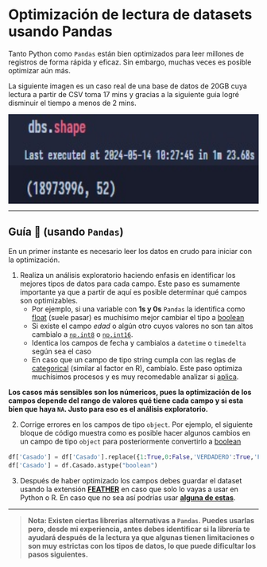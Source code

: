 # Optimización de lectura de datasets usando Pandas
Tanto Python como `Pandas` están bien optimizados para leer millones de registros de forma rápida y eficaz. Sin embargo, muchas veces es posible optimizar aún más. 

La siguiente imagen es un caso real de una base de datos de 20GB cuya lectura a partir de CSV toma 17 mins y gracias a la siguiente guia logré disminuir el tiempo a menos de 2 mins.

<img align="center" src=https://github.com/Cuadernin/OptDataPython/blob/main/TimeExecution.jpg height="180" width="510"> 
<br/>

---
## Guía 📑 (usando `Pandas`)
En un primer instante es necesario leer los datos en crudo para iniciar con la optimización.

1. Realiza un análisis exploratorio haciendo enfasis en identificar los mejores tipos de datos para cada campo. Este paso es sumamente importante ya que a partir de aquí es posible determinar qué campos son optimizables. 
   * Por ejemplo, si una variable con __1s y 0s__ `Pandas` la identifica como [float](https://pandas.pydata.org/docs/reference/api/pandas.Float64Dtype.html) (suele pasar) es muchísimo mejor cambiar el tipo a [boolean](https://pandas.pydata.org/docs/reference/api/pandas.BooleanDtype.html)
   * Si existe el campo _edad_ o algún otro cuyos valores no son tan altos cambialo a [`np.int8`](https://numpy.org/doc/stable/reference/arrays.scalars.html#numpy.int8) o [`np.int16`](https://numpy.org/doc/stable/reference/arrays.scalars.html#numpy.int16).
   * Identica los campos de fecha y cambialos a `datetime` o `timedelta` según sea el caso
   * En caso que un campo de tipo string cumpla con las reglas de [categorical](https://pandas.pydata.org/docs/user_guide/categorical.html) (similar al factor en R), cambíalo. Este paso optimiza muchísimos procesos y es muy recomedable analizar si [aplica](https://stackoverflow.com/questions/30601830/when-to-use-category-rather-than-object).

**Los casos más sensibles son los númericos, pues la optimización de los campos depende del rango de valores qué tiene cada campo y si esta bien que haya `NA`. Justo para eso es el análisis exploratorio.**

2. Corrige errores en los campos de tipo `object`. Por ejemplo, el siguiente bloque de código muestra como es posible hacer algunos cambios en un campo de tipo `object` para posteriormente convertirlo a [boolean](https://pandas.pydata.org/docs/user_guide/boolean.html)
   
```python
df['Casado'] = df['Casado'].replace({1:True,0:False,'VERDADERO':True,'FALSO':False,'TRUE':True,'FALSE':False,'True':True,'False':False,'false':False,'true':True,'1':True,'0':False},regex=True)
df['Casado'] = df.Casado.astype("boolean")
```
3. Después de haber optimizado los campos debes guardar el dataset usando la extensión **[FEATHER](https://arrow.apache.org/docs/python/feather.html)** en caso que solo lo vayas a usar en Python o R. En caso que no sea así podrías usar **[alguna de estas](https://towardsdatascience.com/the-best-format-to-save-pandas-data-414dca023e0d)**.
___

> **Nota: Existen ciertas librerias alternativas a `Pandas`. Puedes usarlas pero, desde mi experiencia, antes debes identificar si la librería te ayudará después de la lectura ya que algunas tienen limitaciones o son muy estrictas con los tipos de datos, lo que puede dificultar los pasos siguientes.**


